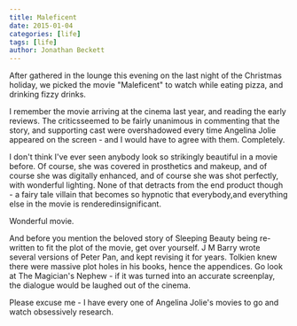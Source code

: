 ```yaml
---
title: Maleficent
date: 2015-01-04
categories: [life]
tags: [life]
author: Jonathan Beckett
---
```


After gathered in the lounge this evening on the last night of the Christmas holiday, we picked the movie "Maleficent" to watch while eating pizza, and drinking fizzy drinks.

I remember the movie arriving at the cinema last year, and reading the early reviews. The criticsseemed to be fairly unanimous in commenting that the story, and supporting cast were overshadowed every time Angelina Jolie appeared on the screen - and I would have to agree with them. Completely.

I don't think I've ever seen anybody look so strikingly beautiful in a movie before. Of course, she was covered in prosthetics and makeup, and of course she was digitally enhanced, and of course she was shot perfectly, with wonderful lighting. None of that detracts from the end product though - a fairy tale villain that becomes so hypnotic that everybody,and everything else in the movie is renderedinsignificant.

Wonderful movie.

And before you mention the beloved story of Sleeping Beauty being re-written to fit the plot of the movie, get over yourself. J M Barry wrote several versions of Peter Pan, and kept revising it for years. Tolkien knew there were massive plot holes in his books, hence the appendices. Go look at The Magician's Nephew - if it was turned into an accurate screenplay, the dialogue would be laughed out of the cinema.

Please excuse me - I have every one of Angelina Jolie's movies to go and watch obsessively research.
